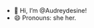 - 👋 Hi, I’m @Audreydesine!
- 😄 Pronouns: she her.

<!---
Audreydesine/Audreydesine is a ✨ special ✨ repository because its `README.md` (this file) appears on your GitHub profile.
You can click the Preview link to take a look at your changes.
--->
